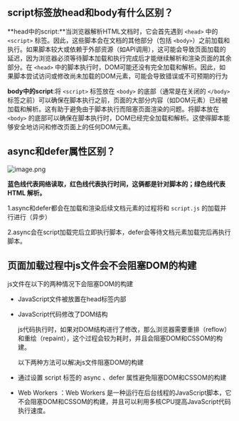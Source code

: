 ## script标签放head和body有什么区别？

**head中的script:**当浏览器解析HTML文档时，它会首先遇到 `<head>` 中的 `<script>` 标签。因此，这些脚本会在文档的其他部分（包括 `<body>`）之前加载和执行。如果脚本较大或依赖于外部资源（如API调用），这可能会导致页面加载的延迟，因为浏览器必须等待脚本加载和执行完成后才能继续解析和渲染页面的其余部分。在 `<head>` 中的脚本执行时，DOM可能还没有完全加载和解析。因此，如果脚本尝试访问或修改尚未加载的DOM元素，可能会导致错误或不可预期的行为

**body中的script**:将 `<script>` 标签放在 `<body>` 的底部（通常是在关闭的 `</body>` 标签之前）可以确保在脚本执行之前，页面的大部分内容（如DOM元素）已经被加载和解析。这有助于避免由于脚本执行而阻塞页面渲染的问题。将脚本放在 `<body>` 的底部可以确保在脚本执行时，DOM已经完全加载和解析。这使得脚本能够安全地访问和修改页面上的任何DOM元素。

## async和defer属性区别？

![image.png](https://p3-juejin.byteimg.com/tos-cn-i-k3u1fbpfcp/894d84e8a7e0497091a26e43e1a84237~tplv-k3u1fbpfcp-zoom-in-crop-mark:1512:0:0:0.awebp?)

**蓝色线代表网络读取，红色线代表执行时间，这俩都是针对脚本的；绿色线代表 HTML 解析。**

1.async和defer都会在加载和渲染后续文档元素的过程将和 `script.js` 的加载并行进行（异步）

2.async会在script加载完后立即执行脚本，defer会等待文档元素加载完后再执行脚本。

## 页面加载过程中js文件会不会阻塞DOM的构建

js文件在以下的两种情况下会阻塞DOM的构建

- JavaScript文件被放置在head标签内部

- JavaScript代码修改了DOM结构

  js代码执行时，如果对DOM结构进行了修改，那么浏览器需要重排（reflow）和重绘（repaint），这个过程会较为耗时，并且会阻塞DOM和CSSOM的构建。

  以下两种方法可以解决js文件阻塞DOM的构建

- 通过设置 script 标签的 async 、defer 属性避免阻塞DOM和CSSOM的构建

- Web Workers ：Web Workers 是一种运行在后台线程的JavaScript脚本，它不会阻塞DOM和CSSOM的构建，并且可以利用多核CPU提高JavaScript代码执行速度。